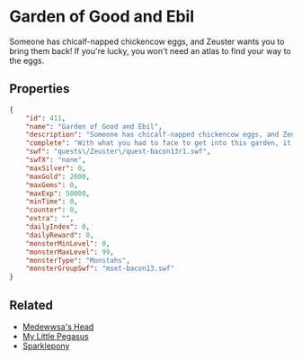 # Garden of Good and Ebil

Someone has chicalf-napped chickencow eggs, and Zeuster wants you to bring them back!  If you're lucky, you won't need an atlas to find your way to the eggs.

## Properties

```json
{
    "id": 411,
    "name": "Garden of Good and Ebil",
    "description": "Someone has chicalf-napped chickencow eggs, and Zeuster wants you to bring them back!  If you're lucky, you won't need an atlas to find your way to the eggs.",
    "complete": "With what you had to face to get into this garden, it's a good thing you got there well before midnight! Who knows what would be prowling then?!",
    "swf": "quests\/Zeuster\/quest-bacon13r1.swf",
    "swfX": "none",
    "maxSilver": 0,
    "maxGold": 2000,
    "maxGems": 0,
    "maxExp": 50000,
    "minTime": 0,
    "counter": 0,
    "extra": "",
    "dailyIndex": 0,
    "dailyReward": 0,
    "monsterMinLevel": 0,
    "monsterMaxLevel": 99,
    "monsterType": "Monstahs",
    "monsterGroupSwf": "mset-bacon13.swf"
}
```

## Related

- [Medewwsa's Head](../items/2437-medewwsa-s-head.md)
- [My Little Pegasus](../items/2439-my-little-pegasus.md)
- [Sparklepony](../items/2440-sparklepony.md)

